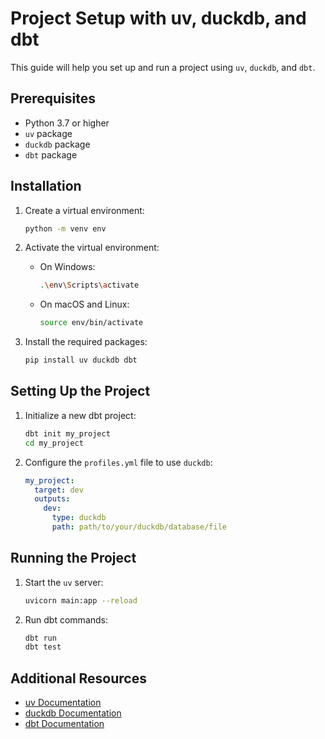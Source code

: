 # Project Setup with uv, duckdb, and dbt

This guide will help you set up and run a project using `uv`, `duckdb`, and `dbt`.

## Prerequisites

- Python 3.7 or higher
- `uv` package
- `duckdb` package
- `dbt` package

## Installation

1. Create a virtual environment:
    ```sh
    python -m venv env
    ```

2. Activate the virtual environment:
    - On Windows:
        ```sh
        .\env\Scripts\activate
        ```
    - On macOS and Linux:
        ```sh
        source env/bin/activate
        ```

3. Install the required packages:
    ```sh
    pip install uv duckdb dbt
    ```

## Setting Up the Project

1. Initialize a new dbt project:
    ```sh
    dbt init my_project
    cd my_project
    ```

2. Configure the `profiles.yml` file to use `duckdb`:
    ```yaml
    my_project:
      target: dev
      outputs:
        dev:
          type: duckdb
          path: path/to/your/duckdb/database/file
    ```

## Running the Project

1. Start the `uv` server:
    ```sh
    uvicorn main:app --reload
    ```

2. Run dbt commands:
    ```sh
    dbt run
    dbt test
    ```

## Additional Resources

- [uv Documentation](https://www.uvicorn.org/)
- [duckdb Documentation](https://duckdb.org/docs/)
- [dbt Documentation](https://docs.getdbt.com/)

